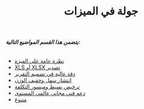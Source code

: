 ﻿---
title: جولة في الميزات
type: docs
weight: 20
url: /ar/jasperreports/feature-tour/
---
###### **يتضمن هذا القسم المواضيع التالية:**
- [نظرة عامة على الميزة](/cells/ar/jasperreports/feature-overview/)
- [XLS أو XLSX تصدير](/cells/ar/jasperreports/xls-or-xlsx-export/)
- [دقة عالية في تصميم التقرير](/cells/ar/jasperreports/high-fidelity-to-the-report-design/)
- [انتشار سهل وخفيف الوزن](/cells/ar/jasperreports/easy-and-lightweight-deployment/)
- [ترخيص بسيط وميسور التكلفة](/cells/ar/jasperreports/simple-and-affordable-licensing/)
- [دعم فني مجاني عالمي المستوى](/cells/ar/jasperreports/world-class-free-technical-support/)
- [متنوع](/cells/ar/jasperreports/miscellaneous/)

